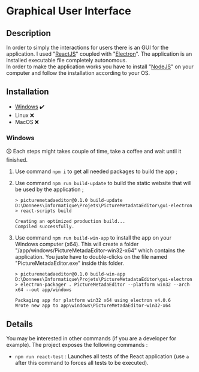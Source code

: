 # Graphical User Interface

## Description

In order to simply the interactions for users there is an GUI for the application. I used "[ReactJS](https://reactjs.org/)" coupled with "[Electron](https://electronjs.org/)". The application is an installed executable file completely autonomous.  
In order to make the application works you have to install "[NodeJS](https://nodejs.org/)" on your computer and follow the installation according to your OS.

## Installation

- [Windows](###Windows) ✔️  
- Linux ❌  
- MacOS ❌  

### Windows

🛈 Each steps might takes couple of time, take a coffee and wait until it finished.

1. Use command `npm i` to get all needed packages to build the app ;
2. Use command `npm run build-update` to build the static website that will be used by the application ;

    ```text
    > picturemetadaeditor@0.1.0 build-update D:\Donnees\Informatique\Projets\PictureMetadataEditor\gui-electron
    > react-scripts build

    Creating an optimized production build...
    Compiled successfully.
    ```

3. Use command `npm run build-win-app` to install the app on your Windows computer (x64). This will create a folder "/app/windows/PictureMetadaEditor-win32-x64" which contains the application. You juste have to double-clicks on the file named "PictureMetadaEditor.exe" inside this folder.

    ```text
    > picturemetadaeditor@0.1.0 build-win-app D:\Donnees\Informatique\Projets\PictureMetadataEditor\gui-electron
    > electron-packager . PictureMetadaEditor --platform win32 --arch x64 --out app/windows

    Packaging app for platform win32 x64 using electron v4.0.6
    Wrote new app to app\windows\PictureMetadaEditor-win32-x64
    ```

## Details

You may be interested in other commands (if you are a developer for example). The project exposes the following commands :  

- `npm run react-test` : Launches all tests of the React application (use `a` after this command to forces all tests to be executed).